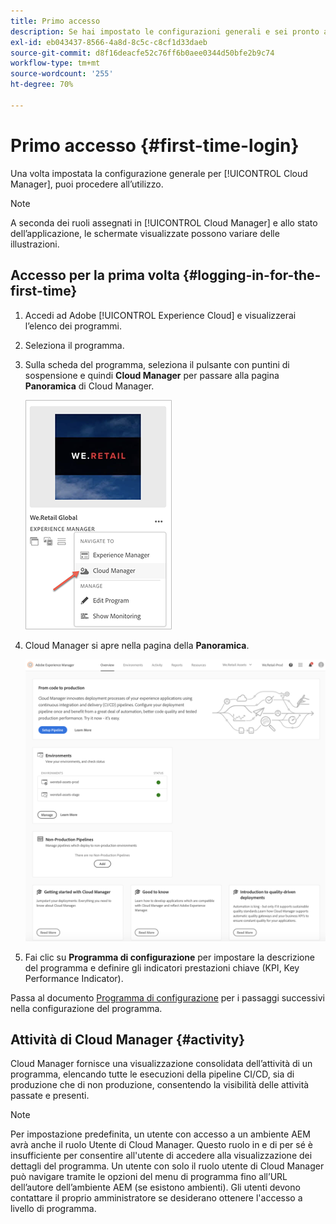 ```yaml
---
title: Primo accesso
description: Se hai impostato le configurazioni generali e sei pronto a utilizzare Cloud Manager per la prima volta, segui questa pagina.
exl-id: eb043437-8566-4a8d-8c5c-c8cf1d33daeb
source-git-commit: d8f16deacfe52c76ff6b0aee0344d50bfe2b9c74
workflow-type: tm+mt
source-wordcount: '255'
ht-degree: 70%

---
```



# Primo accesso {#first-time-login}

Una volta impostata la configurazione generale per [!UICONTROL Cloud Manager], puoi procedere all’utilizzo.

>[!NOTE]
>
>A seconda dei ruoli assegnati in [!UICONTROL Cloud Manager] e allo stato dell’applicazione, le schermate visualizzate possono variare delle illustrazioni.

## Accesso per la prima volta {#logging-in-for-the-first-time}

1. Accedi ad Adobe [!UICONTROL Experience Cloud] e visualizzerai l’elenco dei programmi.

1. Seleziona il programma.

1. Sulla scheda del programma, seleziona il pulsante con puntini di sospensione e quindi **Cloud Manager** per passare alla pagina **Panoramica** di Cloud Manager.

   ![Opzione Cloud Manager](/help/assets/navigate-cm1.png)

1. Cloud Manager si apre nella pagina della **Panoramica**.

   ![Pagina panoramica di Cloud Manager](/help/assets/FirstLogin1.png)

1. Fai clic su **Programma di configurazione** per impostare la descrizione del programma e definire gli indicatori prestazioni chiave (KPI, Key Performance Indicator).

Passa al documento [Programma di configurazione](/help/getting-started/program-setup.md) per i passaggi successivi nella configurazione del programma.

## Attività di Cloud Manager {#activity}

Cloud Manager fornisce una visualizzazione consolidata dell’attività di un programma, elencando tutte le esecuzioni della pipeline CI/CD, sia di produzione che di non produzione, consentendo la visibilità delle attività passate e presenti.

>[!NOTE]
>
>Per impostazione predefinita, un utente con accesso a un ambiente AEM avrà anche il ruolo Utente di Cloud Manager. Questo ruolo in e di per sé è insufficiente per consentire all&#39;utente di accedere alla visualizzazione dei dettagli del programma. Un utente con solo il ruolo utente di Cloud Manager può navigare tramite le opzioni del menu di programma fino all’URL dell’autore dell’ambiente AEM (se esistono ambienti). Gli utenti devono contattare il proprio amministratore se desiderano ottenere l&#39;accesso a livello di programma.
